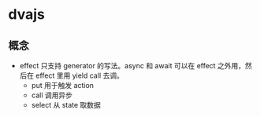 # dvajs

## 概念

* effect 只支持 generator 的写法。async 和 await 可以在 effect 之外用，然后在 effect 里用 yield call 去调。
    - put 用于触发 action
    - call 调用异步
    - select 从 state 取数据

